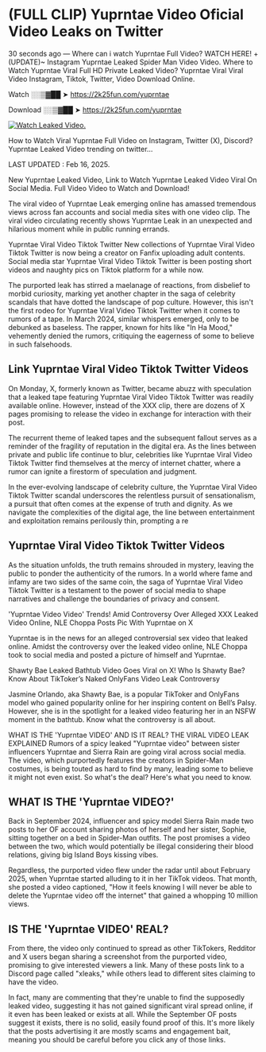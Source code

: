 # (FULL CLIP) Yuprntae Video Oficial Video Leaks on Twitter

30 seconds ago — Where can i watch Yuprntae Full Video? WATCH HERE! +(UPDATE)~ Instagram Yuprntae Leaked Spider Man Video Video. Where to Watch Yuprntae Viral Full HD Private Leaked Video? Yuprntae Viral Viral Video Instagram, Tiktok, Twitter, Video Download Online.

Watch ░░▒▓██ ➤ https://2k25fun.com/yuprntae

Download ░░▒▓██ ➤ https://2k25fun.com/yuprntae

[![Watch Leaked Video.](https://miro.medium.com/v2/resize:fit:828/format:webp/1*cilzJN44JGOrTw9NJCrNHA.gif "Watch Leaked Video")](https://2k25fun.com/yuprntae)

How to Watch Viral Yuprntae Full Video on Instagram, Twitter (X), Discord? Yuprntae Leaked Video trending on twitter...

LAST UPDATED : Feb 16, 2025.

New Yuprntae Leaked Video, Link to Watch Yuprntae Leaked Video Viral On Social Media. Full Video Video to Watch and Download!

The viral video of Yuprntae Leak emerging online has amassed tremendous views across fan accounts and social media sites with one video clip. The viral video circulating recently shows Yuprntae Leak in an unexpected and hilarious moment while in public running errands.

Yuprntae Viral Video Tiktok Twitter New collections of Yuprntae Viral Video Tiktok Twitter is now being a creator on Fanfix uploading adult contents. Social media star Yuprntae Viral Video Tiktok Twitter is been posting short videos and naughty pics on Tiktok platform for a while now.

The purported leak has stirred a maelanage of reactions, from disbelief to morbid curiosity, marking yet another chapter in the saga of celebrity scandals that have dotted the landscape of pop culture. However, this isn't the first rodeo for Yuprntae Viral Video Tiktok Twitter when it comes to rumors of a tape. In March 2024, similar whispers emerged, only to be debunked as baseless. The rapper, known for hits like "In Ha Mood," vehemently denied the rumors, critiquing the eagerness of some to believe in such falsehoods.

## Link Yuprntae Viral Video Tiktok Twitter Videos

On Monday, X, formerly known as Twitter, became abuzz with speculation that a leaked tape featuring Yuprntae Viral Video Tiktok Twitter was readily available online. However, instead of the XXX clip, there are dozens of X pages promising to release the video in exchange for interaction with their post.

The recurrent theme of leaked tapes and the subsequent fallout serves as a reminder of the fragility of reputation in the digital era. As the lines between private and public life continue to blur, celebrities like Yuprntae Viral Video Tiktok Twitter find themselves at the mercy of internet chatter, where a rumor can ignite a firestorm of speculation and judgment.

In the ever-evolving landscape of celebrity culture, the Yuprntae Viral Video Tiktok Twitter scandal underscores the relentless pursuit of sensationalism, a pursuit that often comes at the expense of truth and dignity. As we navigate the complexities of the digital age, the line between entertainment and exploitation remains perilously thin, prompting a re

##  Yuprntae Viral Video Tiktok Twitter Videos

As the situation unfolds, the truth remains shrouded in mystery, leaving the public to ponder the authenticity of the rumors. In a world where fame and infamy are two sides of the same coin, the saga of Yuprntae Viral Video Tiktok Twitter is a testament to the power of social media to shape narratives and challenge the boundaries of privacy and consent.

'Yuprntae Video Video' Trends! Amid Controversy Over Alleged XXX Leaked Video Online, NLE Choppa Posts Pic With Yuprntae on X

Yuprntae is in the news for an alleged controversial sex video that leaked online. Amidst the controversy over the leaked video online, NLE Choppa took to social media and posted a picture of himself and Yuprntae.

Shawty Bae Leaked Bathtub Video Goes Viral on X! Who Is Shawty Bae? Know About TikToker’s Naked OnlyFans Video Leak Controversy

Jasmine Orlando, aka Shawty Bae, is a popular TikToker and OnlyFans model who gained popularity online for her inspiring content on Bell’s Palsy. However, she is in the spotlight for a leaked video featuring her in an NSFW moment in the bathtub. Know what the controversy is all about.

WHAT IS THE 'Yuprntae VIDEO' AND IS IT REAL? THE VIRAL VIDEO LEAK EXPLAINED Rumors of a spicy leaked "Yuprntae video" between sister influencers Yuprntae and Sierra Rain are going viral across social media. The video, which purportedly features the creators in Spider-Man costumes, is being touted as hard to find by many, leading some to believe it might not even exist. So what's the deal? Here's what you need to know.

## WHAT IS THE 'Yuprntae VIDEO?'

Back in September 2024, influencer and spicy model Sierra Rain made two posts to her OF account sharing photos of herself and her sister, Sophie, sitting together on a bed in Spider-Man outfits. The post promises a video between the two, which would potentially be illegal considering their blood relations, giving big Island Boys kissing vibes.

Regardless, the purported video flew under the radar until about February 2025, when Yuprntae started alluding to it in her TikTok videos. That month, she posted a video captioned, "How it feels knowing I will never be able to delete the Yuprntae video off the internet" that gained a whopping 10 million views.

## IS THE 'Yuprntae VIDEO' REAL?

From there, the video only continued to spread as other TikTokers, Redditor and X users began sharing a screenshot from the purported video, promising to give interested viewers a link. Many of these posts link to a Discord page called "xleaks," while others lead to different sites claiming to have the video.

In fact, many are commenting that they're unable to find the supposedly leaked video, suggesting it has not gained significant viral spread online, if it even has been leaked or exists at all. While the September OF posts suggest it exists, there is no solid, easily found proof of this. It's more likely that the posts advertising it are mostly scams and engagement bait, meaning you should be careful before you click any of those links.